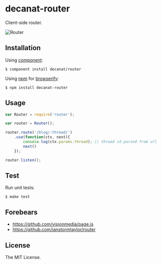 # decanat-router

Client-side router.

![Router](http://decanat.github.io/router/images/vane.png)

## Installation

Using [component](https://github.com/component/component):

    $ component install decanat/router

Using [npm](http://npmjs.org/) for [browserify](http://browserify.org/):

    $ npm install decanat-router

## Usage

```js
var Router = require('router');

var router = Router();

router.route('/blog/:thread/')
    .use(function(ctx, next){
        console.log(ctx.params.thread); // thread id parsed from url
        next()
    });

router.listen();
```

## Test

Run unit tests:

    $ make test

## Forebears

  - <https://github.com/visionmedia/page.js>
  - <https://github.com/ianstormtaylor/router>

## License

The MIT License.
